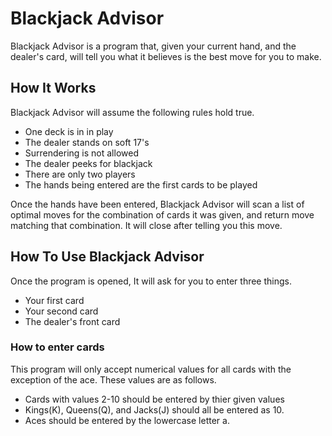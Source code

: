 # Blackjack Advisor

Blackjack Advisor is a program that, given your current hand, and the dealer's card, will tell you what it believes is the best move for you to make.

## How It Works

Blackjack Advisor will assume the following rules hold true.

* One deck is in in play
* The dealer stands on soft 17's
* Surrendering is not allowed
* The dealer peeks for blackjack
* There are only two players
* The hands being entered are the first cards to be played

Once the hands have been entered, Blackjack Advisor will scan a list of optimal moves for the combination of cards it was given, and return move matching that combination.
It will close after telling you this move.

## How To Use Blackjack Advisor

Once the program is opened, It will ask for you to enter three things.

* Your first card
* Your second card
* The dealer's front card

### How to enter cards

This program will only accept numerical values for all cards with the exception of the ace. These values are as follows.

* Cards with values 2-10 should be entered by thier given values
* Kings(K), Queens(Q), and Jacks(J) should all be entered as 10.
* Aces should be entered by the lowercase letter a.
